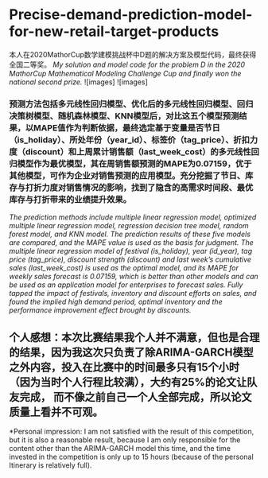 # Precise-demand-prediction-model-for-new-retail-target-products
本人在2020MathorCup数学建模挑战杯中D题的解决方案及模型代码，最终获得全国二等奖。
*My solution and model code for the problem D in the 2020 MathorCup Mathematical Modeling Challenge Cup and finally won the national second prize.*
![images]
![images]

### 预测方法包括多元线性回归模型、优化后的多元线性回归模型、回归决策树模型、随机森林模型、KNN模型后，对比这五个模型预测结果，以MAPE值作为判断依据，最终选定基于变量是否节日（is_holiday）、所处年份（year_id）、标签价（tag_price）、折扣力度（discount）和上周累计销售额（last_week_cost）的多元线性回归模型作为最优模型，其在周销售额预测的MAPE为0.07159，优于其他模型，可作为企业对销售预测的应用模型。充分挖掘了节日、库存与打折力度对销售情况的影响，找到了隐含的高需求时间段、最优库存与打折带来的业绩提升效果。
*The prediction methods include multiple linear regression model, optimized multiple linear regression model, regression decision tree model, random forest model, and KNN model. The prediction results of these five models are compared, and the MAPE value is used as the basis for judgment. The multiple linear regression model of festival (is_holiday), year (id_year), tag price (tag_price), discount strength (discount) and last week’s cumulative sales (last_week_cost) is used as the optimal model, and its MAPE for weekly sales forecast is 0.07159, which is better than other models and can be used as an application model for enterprises to forecast sales. Fully tapped the impact of festivals, inventory and discount efforts on sales, and found the implied high demand period, optimal inventory and the performance improvement effect brought by discounts.*


## 个人感想：本次比赛结果我个人并不满意，但也是合理的结果，因为我这次只负责了除ARIMA-GARCH模型之外内容，投入在比赛中的时间最多只有15个小时（因为当时个人行程比较满），大约有25%的论文让队友完成， 而不像之前自己一个人全部完成，所以论文质量上看并不可观。
*Personal impression: I am not satisfied with the result of this competition, but it is also a reasonable result, because I am only responsible for the content other than the ARIMA-GARCH model this time, and the time invested in the competition is only up to 15 hours (because of the personal Itinerary is relatively full).
